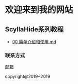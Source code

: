 # 欢迎来到我的网站

## ScyllaHide系列教程

- [00 简单介绍和使用.md](http://ninecents.github.io/course/ScyllaHide/00%20简单介绍和使用.md)

### 联系方式

 [邮箱](3357427767@qq.com)

 copyright@2019~2019